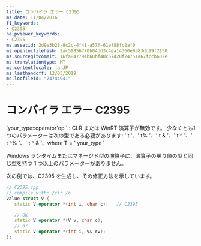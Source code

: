 ```yaml
---
title: コンパイラ エラー C2395
ms.date: 11/04/2016
f1_keywords:
- C2395
helpviewer_keywords:
- C2395
ms.assetid: 2d9e3b28-8c2c-4f41-a57f-61ef88fc2af0
ms.openlocfilehash: 2ac59856770b04dd3c4ea14360e0a83dd99f2150
ms.sourcegitcommit: 16fa847794b60bf40c67d20f74751a67fccb602e
ms.translationtype: MT
ms.contentlocale: ja-JP
ms.lasthandoff: 12/03/2019
ms.locfileid: "74744941"
---
```

# <a name="compiler-error-c2395"></a>コンパイラ エラー C2395

'your_type::operator'op'' : CLR または WinRT 演算子が無効です。 少なくとも1つのパラメーターは次の型である必要があります: ' t '、' t% '、' t & '、' t ^ '、' t ^% '、' t ^ & '、where T = ' your_type '

Windows ランタイムまたはマネージド型の演算子に、演算子の戻り値の型と同じ型を持つ 1 つ以上のパラメーターがありません。

次の例では、C2395 を生成し、その修正方法を示しています。

```cpp
// C2395.cpp
// compile with: /clr /c
value struct V {
   static V operator *(int i, char c);   // C2395

   // OK
   static V operator *(V v, char c);
   // or
   static V operator *(int i, V& rv);
};
```

